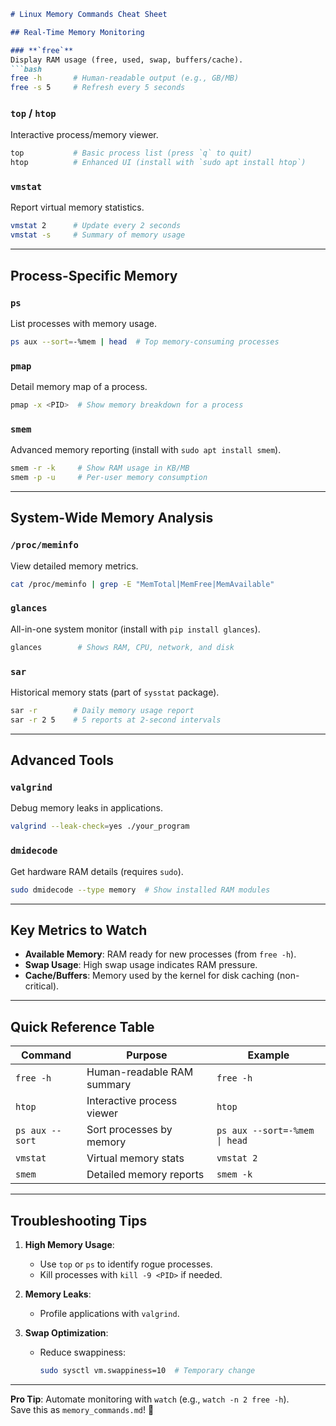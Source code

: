 ```markdown
# Linux Memory Commands Cheat Sheet

## Real-Time Memory Monitoring

### **`free`**  
Display RAM usage (free, used, swap, buffers/cache).  
```bash
free -h       # Human-readable output (e.g., GB/MB)
free -s 5     # Refresh every 5 seconds
```

### **`top`** / **`htop`**  
Interactive process/memory viewer.  
```bash
top           # Basic process list (press `q` to quit)
htop          # Enhanced UI (install with `sudo apt install htop`)
```

### **`vmstat`**  
Report virtual memory statistics.  
```bash
vmstat 2      # Update every 2 seconds
vmstat -s     # Summary of memory usage
```

---

## Process-Specific Memory

### **`ps`**  
List processes with memory usage.  
```bash
ps aux --sort=-%mem | head  # Top memory-consuming processes
```

### **`pmap`**  
Detail memory map of a process.  
```bash
pmap -x <PID>  # Show memory breakdown for a process
```

### **`smem`**  
Advanced memory reporting (install with `sudo apt install smem`).  
```bash
smem -r -k     # Show RAM usage in KB/MB
smem -p -u     # Per-user memory consumption
```

---

## System-Wide Memory Analysis

### **`/proc/meminfo`**  
View detailed memory metrics.  
```bash
cat /proc/meminfo | grep -E "MemTotal|MemFree|MemAvailable"
```

### **`glances`**  
All-in-one system monitor (install with `pip install glances`).  
```bash
glances        # Shows RAM, CPU, network, and disk
```

### **`sar`**  
Historical memory stats (part of `sysstat` package).  
```bash
sar -r        # Daily memory usage report
sar -r 2 5    # 5 reports at 2-second intervals
```

---

## Advanced Tools

### **`valgrind`**  
Debug memory leaks in applications.  
```bash
valgrind --leak-check=yes ./your_program
```

### **`dmidecode`**  
Get hardware RAM details (requires `sudo`).  
```bash
sudo dmidecode --type memory  # Show installed RAM modules
```

---

## Key Metrics to Watch
- **Available Memory**: RAM ready for new processes (from `free -h`).
- **Swap Usage**: High swap usage indicates RAM pressure.
- **Cache/Buffers**: Memory used by the kernel for disk caching (non-critical).

---

## Quick Reference Table

| Command         | Purpose                          | Example                     |
|-----------------|----------------------------------|-----------------------------|
| `free -h`       | Human-readable RAM summary       | `free -h`                   |
| `htop`          | Interactive process viewer       | `htop`                      |
| `ps aux --sort` | Sort processes by memory         | `ps aux --sort=-%mem \| head` |
| `vmstat`        | Virtual memory stats             | `vmstat 2`                  |
| `smem`          | Detailed memory reports          | `smem -k`                   |

---

## Troubleshooting Tips
1. **High Memory Usage**:  
   - Use `top` or `ps` to identify rogue processes.  
   - Kill processes with `kill -9 <PID>` if needed.  

2. **Memory Leaks**:  
   - Profile applications with `valgrind`.  

3. **Swap Optimization**:  
   - Reduce swappiness:  
     ```bash
     sudo sysctl vm.swappiness=10  # Temporary change
     ```

---

**Pro Tip**: Automate monitoring with `watch` (e.g., `watch -n 2 free -h`).  
Save this as `memory_commands.md`! 🚀
```
